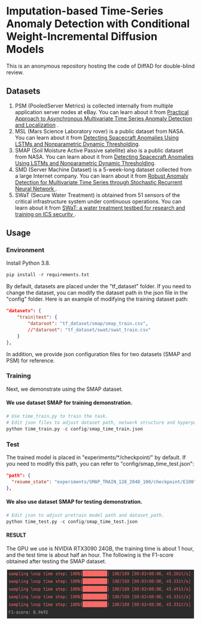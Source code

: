 # Imputation-based Time-Series Anomaly Detection with Conditional Weight-Incremental Diffusion Models

This is an anonymous repository hosting the code of DiffAD for double-blind review.

## Datasets

1. PSM (PooledServer Metrics) is collected internally from multiple application server nodes at eBay.
   You can learn about it
   from [Practical Approach to Asynchronous Multivariate Time Series Anomaly Detection and Localization](https://dl.acm.org/doi/abs/10.1145/3447548.3467174)
   .
2. MSL (Mars Science Laboratory rover) is a public dataset from NASA. You can learn about it 
   from [Detecting Spacecraft Anomalies Using LSTMs and Nonparametric Dynamic Thresholding](https://arxiv.org/pdf/1802.04431.pdf).
3. SMAP (Soil Moisture Active Passive satellite) also is a public dataset from NASA. You can learn about it
   from [Detecting Spacecraft Anomalies Using LSTMs and Nonparametric Dynamic Thresholding](https://arxiv.org/pdf/1802.04431.pdf).
4. SMD (Server Machine Dataset) is a 5-week-long dataset collected from a large Internet company. You can learn about it
   from [Robust Anomaly Detection for Multivariate Time Series through Stochastic Recurrent Neural Network
   ](https://netman.aiops.org/wp-content/uploads/2019/08/OmniAnomaly_camera-ready.pdf).
5. SWaT (Secure Water Treatment) is obtained from 51 sensors of the critical infrastructure system under continuous
   operations. You can learn about it from [SWaT: a water treatment testbed for research and training on ICS security
   ](https://ieeexplore.ieee.org/abstract/document/7469060).

## Usage

### Environment

Install Python 3.8.

```python
pip install -r requirements.txt
```

By default, datasets are placed under the "tf_dataset" folder. If you need to change 
the dataset, you can modify the dataset path  in the json file in the "config" folder. 
Here is an example of modifying the training dataset path:

```json
"datasets": {
    "train|test": {
        "dataroot": "tf_dataset/smap/smap_train.csv",
        //"dataroot": "tf_dataset/swat/swat_train.csv"
    }
},
```
In addition, we provide json configuration files 
for two datasets (SMAP and PSM) for reference.

### Training
Next, we demonstrate using the SMAP dataset.

#### We use dataset SMAP for training demonstration.

```python
# Use time_train.py to train the task.
# Edit json files to adjust dataset path, network structure and hyperparameters.
python time_train.py -c config/smap_time_train.json
```

### Test
The trained model is placed in "experiments/*/checkpoint/" by default. 
If you need to modify this path, you can refer to "config/smap_time_test.json":

```json
"path": {
  "resume_state": "experiments/SMAP_TRAIN_128_2048_100/checkpoint/E100"
},
```

#### We also use dataset SMAP for testing demonstration.

```python
# Edit json to adjust pretrain model path and dataset_path.
python time_test.py -c config/smap_time_test.json
```

#### RESULT
The GPU we use is NVIDIA RTX3090 24GB, the training time is about 1 hour, 
and the test time is about half an hour. 
The following is the F1-score obtained after testing the SMAP dataset.
<p align="center">
<img src=".\pics\result.png" width="500" height = "130" alt="result" align=center />
</p>